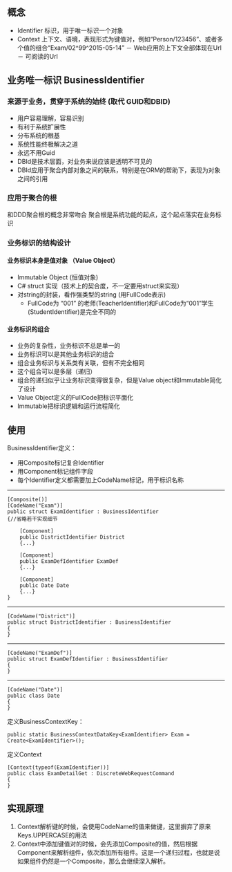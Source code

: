 ## 概念
- Identifier 标识，用于唯一标识一个对象
- Context 上下文、语境，表现形式为键值对，例如“Person/123456”、或者多个值的组合“Exam/02^99^2015-05-14”
－ Web应用的上下文全部体现在Url 
－ 可阅读的Url

## 业务唯一标识 BusinessIdentifier

### 来源于业务，贯穿于系统的始终 (取代 GUID和DBID) 
- 用户容易理解，容易识别
- 有利于系统扩展性
- 分布系统的根基
- 系统性能终极解决之道
- 永远不用Guid
- DBId是技术层面，对业务来说应该是透明不可见的
- DBId应用于聚合内部对象之间的联系，特别是在ORM的帮助下，表现为对象之间的引用

### 应用于聚合的根
和DDD聚合根的概念非常吻合
聚合根是系统功能的起点，这个起点落实在业务标识

### 业务标识的结构设计
#### 业务标识本身是值对象 （Value Object） 
- Immutable Object (恒值对象)
- C# struct 实现（技术上的契合度，不一定要用struct来实现）
- 对string的封装，看作强类型的string (用FullCode表示)
	-	FullCode为 “001” 的老师(TeacherIdentifier)和FullCode为“001”学生(StudentIdentifier)是完全不同的 

#### 业务标识的组合
- 业务的复杂性，业务标识不总是单一的
- 业务标识可以是其他业务标识的组合
- 组合业务标识与关系类有关联，但有不完全相同
- 这个组合可以是多层（递归）
- 组合的递归似乎让业务标识变得很复杂，但是Value object和Immutable简化了设计
- Value Object定义的FullCode把标识平面化
- Immutable把标识逻辑和运行流程简化 
 

## 使用
BusinessIdentifier定义：



- 用Composite标记复合Identifier
- 用Component标记组件字段
- 每个Identifier定义都需要加上CodeName标记，用于标识名称

----------

	[Composite()]
    [CodeName("Exam")]
    public struct ExamIdentifier : BusinessIdentifier
    {//省略若干实现细节
		
		[Component]
        public DistrictIdentifier District
        {...}
        
        [Component]
        public ExamDefIdentifier ExamDef
        {...}
        
        [Component]
        public Date Date
        {...}
	}

----------

    [CodeName("District")]
    public struct DistrictIdentifier : BusinessIdentifier
    {
	}

----------

    [CodeName("ExamDef")]
    public struct ExamDefIdentifier : BusinessIdentifier
    {
	}

----------

    [CodeName("Date")]
    public class Date 
    {
	}

定义BusinessContextKey：

    public static BusinessContextDataKey<ExamIdentifier> Exam = Create<ExamIdentifier>();

定义Context

    [Context(typeof(ExamIdentifier))]
    public class ExamDetailGet : DiscreteWebRequestCommand
    {
	}

## 实现原理
1. Context解析键的时候，会使用CodeName的值来做键，这里摒弃了原来Keys.UPPERCASE的用法
2. Context中添加键值对的时候，会先添加Composite的值，然后根据Component来解析组件，依次添加所有组件。这是一个递归过程，也就是说如果组件仍然是一个Composite，那么会继续深入解析。